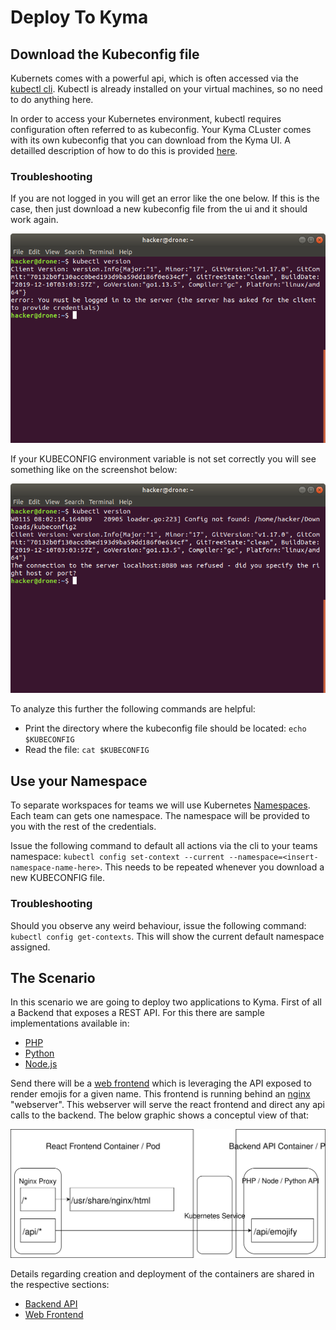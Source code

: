 # Deploy To Kyma

## Download the Kubeconfig file

Kubernets comes with a powerful api, which is often accessed via the [kubectl cli](https://kubernetes.io/docs/reference/kubectl/kubectl/). Kubectl is already installed on your virtual machines, so no need to do anything here. 

In order to access your Kubernetes environment, kubectl requires configuration often referred to as kubeconfig. Your Kyma CLuster comes with its own kubeconfig that you can download from the Kyma UI. A detailled description of how to do this is provided [here](https://kubernetes.io/docs/reference/kubectl/kubectl/).

### Troubleshooting

If you are not logged in you will get an error like the one below. If this is the case, then just download a new kubeconfig file from the ui and it should work again.

![login error](assets/kubectl-not-logged-in.png)

If your KUBECONFIG environment variable is not set correctly you will see something like on the screenshot below:

![kubeconfig not set](assets/kubectl-kubeconfig-not-set.png)

To analyze this further the following commands are helpful:

* Print the directory where the kubeconfig file should be located: `echo $KUBECONFIG`
* Read the file: `cat $KUBECONFIG`

## Use your Namespace

To separate workspaces for teams we will use Kubernetes [Namespaces](https://kubernetes.io/docs/concepts/overview/working-with-objects/namespaces/). Each team can gets one namespace. The namespace will be provided to you with the rest of the credentials.

Issue the following command to default all actions via the cli to your teams namespace: `kubectl config set-context --current --namespace=<insert-namespace-name-here>`. This needs to be repeated whenever you download a new KUBECONFIG file.

### Troubleshooting

Should you observe any weird behaviour, issue the following command: `kubectl config get-contexts`. This will show the current default namespace assigned.

## The Scenario

In this scenario we are going to deploy two applications to Kyma. First of all a Backend that exposes a REST API. For this there are sample implementations available in: 

* [PHP](../conuhacks5-php)
* [Python](../conuhacks5-python)
* [Node.js](../conuhacks5-node)

Send there will be a [web frontend](../conuhacks5-react) which is leveraging the API exposed to render emojis for a given name. This frontend is running behind an [nginx](https://hub.docker.com/_/nginx) "webserver". This webserver will serve the react frontend and direct any api calls to the backend. The below graphic shows a conceptul view of that:

![Scenario](assets/Scenario.svg)

Details regarding creation and deployment of the containers are shared in the respective sections:

* [Backend API](api/)
* [Web Frontend](ui/)

